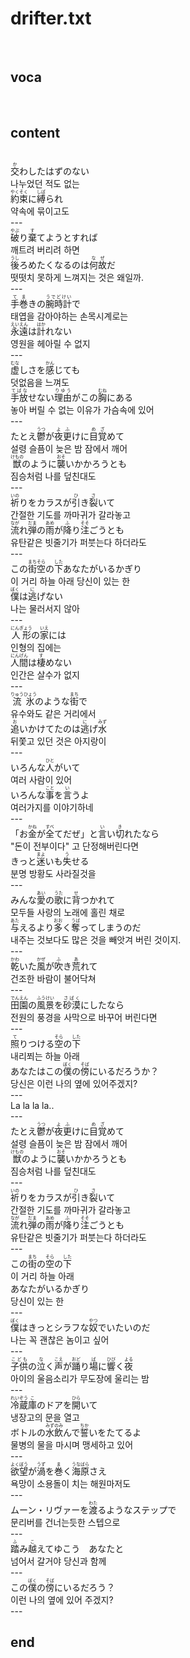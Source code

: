 <h1>drifter.txt</h1><br>
<h2>voca</h2><br>
<h2>content</h2><br>
<ruby>交<rt>か</rt></ruby>わしたはずのない<br>
나누었던 적도 없는<br>
<ruby>約束<rt>やくそく</rt></ruby>に<ruby>縛<rt>しば</rt></ruby>られ<br>
약속에 묶이고도<br>
---<br>
<ruby>破<rt>やぶ</rt></ruby>り<ruby>棄<rt>す</rt></ruby>てようとすれば<br>
깨트려 버리려 하면<br>
<ruby>後<rt>うし</rt></ruby>ろめたくなるのは<ruby>何故<rt>なぜ</rt></ruby>だ<br>
떳떳치 못하게 느껴지는 것은 왜일까.<br>
---<br>
<ruby>手巻<rt>てま</rt></ruby>きの<ruby>腕時計<rt>うでどけい</rt></ruby>で<br>
태엽을 감아야하는 손목시계로는<br>
<ruby>永遠<rt>えいえん</rt></ruby>は<ruby>計<rt>はか</rt></ruby>れない<br>
영원을 헤아릴 수 없지<br>
---<br>
<ruby>虚<rt>むな</rt></ruby>しさを<ruby>感<rt>かん</rt></ruby>じても<br>
덧없음을 느껴도<br>
<ruby>手放<rt>てばな</rt></ruby>せない<ruby>理由<rt>りゆう</rt></ruby>がこの<ruby>胸<rt>むね</rt></ruby>にある<br>
놓아 버릴 수 없는 이유가 가슴속에 있어<br>
---<br>
たとえ<ruby>鬱<rt>うつ</rt></ruby>が<ruby>夜更<rt>よふ</rt></ruby>けに<ruby>目覚<rt>めざ</rt></ruby>めて<br>
설령 슬픔이 늦은 밤 잠에서 깨어<br>
<ruby>獣<rt>けもの</rt></ruby>のように<ruby>襲<rt>おそ</rt></ruby>いかかろうとも<br>
짐승처럼 나를 덮친대도<br>
---<br>
<ruby>祈<rt>いの</rt></ruby>りをカラスが<ruby>引<rt>ひ</rt></ruby>き<ruby>裂<rt>さ</rt></ruby>いて<br>
간절한 기도를 까마귀가 갈라놓고<br>
<ruby>流<rt>なが</rt></ruby>れ<ruby>弾<rt>だま</rt></ruby>の<ruby>雨<rt>あめ</rt></ruby>が<ruby>降<rt>ふ</rt></ruby>り<ruby>注<rt>そそ</rt></ruby>ごうとも<br>
유탄같은 빗줄기가 퍼붓는다 하더라도<br>
---<br>
この<ruby>街<rt>まち</rt></ruby><ruby>空<rt>そら</rt></ruby>の<ruby>下<rt>した</rt></ruby>あなたがいるかぎり<br>
이 거리 하늘 아래 당신이 있는 한<br>
<ruby>僕<rt>ぼく</rt></ruby>は<ruby>逃<rt>に</rt></ruby>げない<br>
나는 물러서지 않아<br>
---<br>
<ruby>人形<rt>にんぎょう</rt></ruby>の<ruby>家<rt>いえ</rt></ruby>には<br>
인형의 집에는<br>
<ruby>人間<rt>にんげん</rt></ruby>は<ruby>棲<rt>す</rt></ruby>めない<br>
인간은 살수가 없지<br>
---<br>
<ruby>流氷<rt>りゅうひょう</rt></ruby>のような<ruby>街<rt>まち</rt></ruby>で<br>
유수와도 같은 거리에서<br>
<ruby>追<rt>お</rt></ruby>いかけてたのは<ruby>逃<rt>に</rt></ruby>げ<ruby>水<rt>みず</rt></ruby><br>
뒤쫓고 있던 것은 아지랑이<br>
---<br>
いろんな<ruby>人<rt>ひと</rt></ruby>がいて<br>
여러 사람이 있어<br>
いろんな<ruby>事<rt>こと</rt></ruby>を<ruby>言<rt>い</rt></ruby>うよ<br>
여러가지를 이야기하네<br>
---<br>
「お<ruby>金<rt>かね</rt></ruby>が<ruby>全<rt>すべ</rt></ruby>てだぜ」と<ruby>言<rt>い</rt></ruby>い<ruby>切<rt>き</rt></ruby>れたなら<br>
"돈이 전부이다" 고 단정해버린다면<br>
きっと<ruby>迷<rt>まよ</rt></ruby>いも<ruby>失<rt>う</rt></ruby>せる<br>
분명 방황도 사라질것을<br>
---<br>
みんな<ruby>愛<rt>あい</rt></ruby>の<ruby>歌<rt>うた</rt></ruby>に<ruby>背<rt>せ</rt></ruby>つかれて<br>
모두들 사랑의 노래에 홀린 채로<br>
<ruby>与<rt>あた</rt></ruby>えるより<ruby>多<rt>おお</rt></ruby>く<ruby>奪<rt>うば</rt></ruby>ってしまうのだ<br>
내주는 것보다도 많은 것을 빼앗겨 버린 것이지.<br>
---<br>
<ruby>乾<rt>かわ</rt></ruby>いた<ruby>風<rt>かぜ</rt></ruby>が<ruby>吹<rt>ふ</rt></ruby>き<ruby>荒<rt>あ</rt></ruby>れて<br>
건조한 바람이 불어닥쳐<br>
---<br>
<ruby>田園<rt>でんえん</rt></ruby>の<ruby>風景<rt>ふうけい</rt></ruby>を<ruby>砂漠<rt>さばく</rt></ruby>にしたなら<br>
전원의 풍경을 사막으로 바꾸어 버린다면<br>
---<br>
<ruby>照<rt>て</rt></ruby>りつける<ruby>空<rt>そら</rt></ruby>の<ruby>下<rt>した</rt></ruby><br>
내리쬐는 하늘 아래<br>
あなたはこの<ruby>僕<rt>ぼく</rt></ruby>の<ruby>傍<rt>そば</rt></ruby>にいるだろうか？<br>
당신은 이런 나의 옆에 있어주겠지?<br>
---<br>
La la la la..<br>
---<br>
たとえ<ruby>鬱<rt>うつ</rt></ruby>が<ruby>夜更<rt>よふ</rt></ruby>けに<ruby>目覚<rt>めざ</rt></ruby>めて<br>
설령 슬픔이 늦은 밤 잠에서 깨어<br>
<ruby>獣<rt>けもの</rt></ruby>のように<ruby>襲<rt>おそ</rt></ruby>いかかろうとも<br>
짐승처럼 나를 덮친대도<br>
---<br>
<ruby>祈<rt>いの</rt></ruby>りをカラスが<ruby>引<rt>ひ</rt></ruby>き<ruby>裂<rt>さ</rt></ruby>いて<br>
간절한 기도를 까마귀가 갈라놓고<br>
<ruby>流<rt>なが</rt></ruby>れ<ruby>弾<rt>だま</rt></ruby>の<ruby>雨<rt>あめ</rt></ruby>が<ruby>降<rt>ふ</rt></ruby>り<ruby>注<rt>そそ</rt></ruby>ごうとも<br>
유탄같은 빗줄기가 퍼붓는다 하더라도<br>
---<br>
この<ruby>街<rt>まち</rt></ruby>の<ruby>空<rt>そら</rt></ruby>の<ruby>下<rt>した</rt></ruby><br>
이 거리 하늘 아래<br>
あなたがいるかぎり<br>
당신이 있는 한<br>
---<br>
<ruby>僕<rt>ぼく</rt></ruby>はきっとシラフな<ruby>奴<rt>やつ</rt></ruby>でいたいのだ<br>
나는 꼭 괜찮은 놈이고 싶어<br>
---<br>
<ruby>子供<rt>こども</rt></ruby>の<ruby>泣<rt>な</rt></ruby>く<ruby>声<rt>こえ</rt></ruby>が<ruby>踊<rt>おど</rt></ruby>り<ruby>場<rt>ば</rt></ruby>に<ruby>響<rt>ひび</rt></ruby>く<ruby>夜<rt>よる</rt></ruby><br>
아이의 울음소리가 무도장에 울리는 밤<br>
---<br>
<ruby>冷蔵<rt>れいぞう</rt></ruby><ruby>庫<rt>こ</rt></ruby>のドアを<ruby>開<rt>ひら</rt></ruby>いて<br>
냉장고의 문을 열고<br>
ボトルの<ruby>水飲<rt>みずのみ</rt></ruby>んで<ruby>誓<rt>ちか</rt></ruby>いをたてるよ<br>
물병의 물을 마시며 맹세하고 있어<br>
---<br>
<ruby>欲望<rt>よくぼう</rt></ruby>が<ruby>渦<rt>うず</rt></ruby>を<ruby>巻<rt>ま</rt></ruby>く<ruby>海原<rt>うなばら</rt></ruby>さえ<br>
욕망이 소용돌이 치는 해원마저도<br>
---<br>
ムーン・リヴァーを<ruby>渡<rt>わた</rt></ruby>るようなステップで<br>
문리버를 건너는듯한 스텝으로<br>
---<br>
<ruby>踏<rt>ふ</rt></ruby>み<ruby>越<rt>こ</rt></ruby>えてゆこう　あなたと<br>
넘어서 갈거야 당신과 함께<br>
---<br>
この<ruby>僕<rt>ぼく</rt></ruby>の<ruby>傍<rt>そば</rt></ruby>にいるだろう？<br>
이런 나의 옆에 있어 주겠지?<br>
---<br>
<h2>end</h2><br>